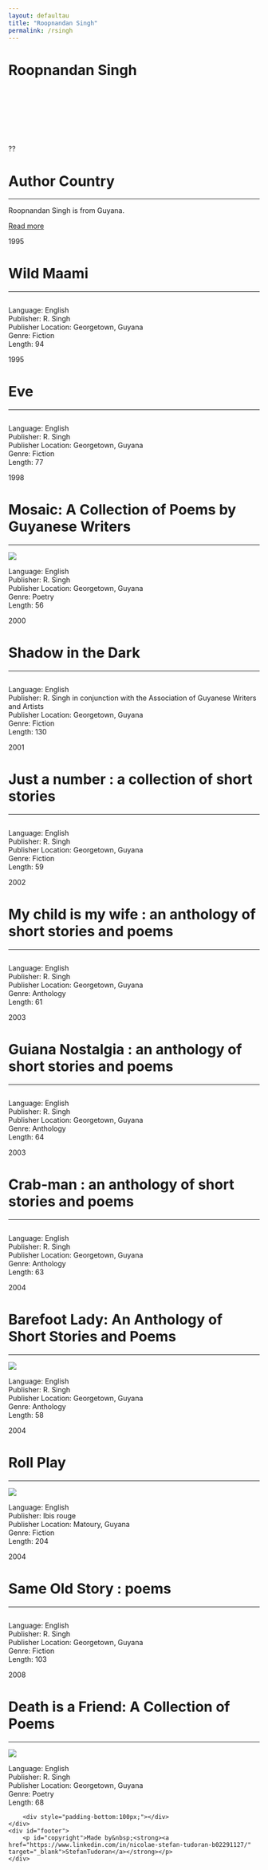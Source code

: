 ```yaml
---
layout: defaultau
title: "Roopnandan Singh"
permalink: /rsingh
---
```

<!-- partial:index.partial.html -->
<div class="content">
    <h1>Roopnandan Singh</h1>
    <div class="quote">
        <div><img src="" class="logo"></div>
    </div>
    <div class="timeline">
        <div style="padding-bottom:100px;"></div>
        <div class="block">
            <div class="date right"><p class="right"> ?? </p></div>
            <div class="dot"></div>
            <div class="left first">
                <h1>Author Country</h1><hr>
            <p>Roopnandan Singh is from Guyana.</p>
                <a href="" target="_blank">Read more</a>
            </div>
        </div>
        <div class="block">
            <div class="date left"><p class="left">1995</p></div>
            <div class="dot"></div>
            <div class="right">
                <h1>Wild Maami</h1><hr>
                <p><img src=""></p>
                <p>
                Language: English<br>
                Publisher: R. Singh<br>
                Publisher Location: Georgetown, Guyana<br>
                Genre: Fiction<br>
                Length: 94<br>
                </p>
            </div>
        </div>
        <div class="block">
            <div class="date right"><p class="right">1995</p></div>
            <div class="dot"></div>
            <div class="left">
                <h1>Eve</h1><hr>
                <p><img src=""></p>
                <p>
                Language: English<br>
                Publisher: R. Singh<br>
                Publisher Location: Georgetown, Guyana<br>
                Genre: Fiction<br>
                Length: 77<br>
                </p>
            </div>
        </div>
        <div class="block">
            <div class="date left"><p class="left hide">1998</p></div>
            <div class="dot"></div>
            <div class="right">
                <h1>Mosaic: A Collection of Poems by Guyanese Writers</h1><hr>
                <p><img src="https://i.gr-assets.com/images/S/compressed.photo.goodreads.com/books/1410755274l/2477123.jpg"></p>
                <p>Language: English<br>
                Publisher: R. Singh<br>
                Publisher Location: Georgetown, Guyana<br>
                Genre: Poetry<br>
                Length: 56<br></p>
            </div>
        </div><div class="block">
            <div class="date right"><p class="right hide">2000</p></div>
            <div class="dot"></div>
            <div class="left">
                <h1>Shadow in the Dark</h1><hr>
                <p><img src=""></p>
                <p>Language: English<br>
                Publisher: R. Singh in conjunction with the Association of Guyanese Writers and Artists<br>
                Publisher Location: Georgetown, Guyana<br>
                Genre: Fiction<br>
                Length: 130<br></p>
            </div>
        </div>
        <div class="block">
            <div class="date left"><p class="left hide">2001</p></div>
            <div class="dot"></div>
            <div class="right">
                <h1>Just a number : a collection of short stories</h1><hr>
                <p><img src=""></p>
                <p>Language: English<br>
                Publisher: R. Singh<br>
                Publisher Location: Georgetown, Guyana<br>
                Genre: Fiction<br>
                Length: 59<br></p>
            </div>
        </div>
        <div class="block">
            <div class="date right"><p class="right hide">2002</p></div>
            <div class="dot"></div>
            <div class="left">
                <h1>My child is my wife : an anthology of short stories and poems</h1><hr>
                <p><img src=""></p>
                <p>Language: English<br>
                Publisher: R. Singh<br>
                Publisher Location: Georgetown, Guyana<br>
                Genre: Anthology<br>
                Length: 61<br></p>
            </div>
        </div>
		<div class="block">
            <div class="date left"><p class="left hide">2003</p></div>
            <div class="dot"></div>
            <div class="right">
                <h1>Guiana Nostalgia : an anthology of short stories and poems</h1><hr>
                <p><img src=""></p>
                <p>Language: English<br>
                Publisher: R. Singh<br>
                Publisher Location: Georgetown, Guyana<br>
                Genre: Anthology<br>
                Length: 64</p>
            </div>
        </div>
        <div class="block">
            <div class="date right"><p class="right hide">2003</p></div>
            <div class="dot"></div>
            <div class="left">
                <h1>Crab-man : an anthology of short stories and poems</h1><hr>
                <p><img src=""></p>
                <p>Language: English<br>
                Publisher: R. Singh<br>
                Publisher Location: Georgetown, Guyana<br>
                Genre: Anthology<br>
                Length: 63<br></p>
            </div>
        </div>
        <div class="block">
            <div class="date left"><p class="left hide">2004</p></div>
            <div class="dot"></div>
            <div class="right">
                <h1>Barefoot Lady: An Anthology of Short Stories and Poems</h1><hr>
                <p><img src="https://pictures.abebooks.com/inventory/md/md16931635020.jpg"></p>
                <p>Language: English<br>
                Publisher: R. Singh<br>
                Publisher Location: Georgetown, Guyana<br>
                Genre: Anthology<br>
                Length: 58</p>
            </div>
        </div>
        <div class="block">
            <div class="date right"><p class="right hide">2004</p></div>
            <div class="dot"></div>
            <div class="left">
                <h1>Roll Play</h1><hr>
                <p><img src="https://m.media-amazon.com/images/I/41DTMNWZ6ML._AC_SY580_.jpg"></p>
                <p>Language: English<br>
                Publisher: Ibis rouge<br>
                Publisher Location: Matoury, Guyana<br>
                Genre: Fiction<br>
                Length: 204<br></p>
            </div>
        </div>
        <div class="block">
            <div class="date left"><p class="left hide">2004</p></div>
            <div class="dot"></div>
            <div class="right">
                <h1>Same Old Story : poems</h1><hr>
                <p><img src=""></p>
                <p>Language: English<br>
                Publisher: R. Singh<br>
                Publisher Location: Georgetown, Guyana<br>
                Genre: Fiction<br>
                Length: 103</p>
            </div>
        </div>
        <div class="block">
            <div class="date right"><p class="right hide">2008</p></div>
            <div class="dot"></div>
            <div class="left">
                <h1>Death is a Friend: A Collection of Poems</h1><hr>
                <p><img src="https://pictures.abebooks.com/inventory/md/md16931635020.jpg"></p>
                <p>Language: English<br>
                Publisher: R. Singh<br>
                Publisher Location: Georgetown, Guyana<br>
                Genre: Poetry<br>
                Length: 68<br></p>
            </div>
        </div>

        <div style="padding-bottom:100px;"></div>
    </div>
    <div id="footer">
        <p id="copyright">Made by&nbsp;<strong><a href="https://www.linkedin.com/in/nicolae-stefan-tudoran-b02291127/" target="_blank">StefanTudoran</a></strong></p>
    </div>
</div>
<!-- partial -->
  <script src='https://cdnjs.cloudflare.com/ajax/libs/jquery/3.1.1/jquery.min.js'></script><script  src="assets/js/authorscript.js"></script>
